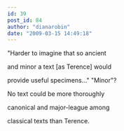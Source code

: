 ```yaml
---
id: 39
post_id: 84
author: "dianarobin"
date: "2009-03-15 14:49:18"
---
```

"Harder to imagine that so ancient 



and minor a text [as Terence] would

provide useful specimens..." "Minor"?

No text could be more thoroughly

canonical and major-league among

classical texts than Terence.
